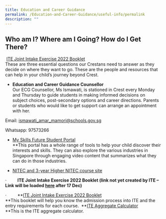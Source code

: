```yaml
---
title: Education and Career Guidance
permalink: /Education-and-Career-Guidance/useful-info/permalink
description: ""
---
```

Who am I? Where am I Going? How do I Get There?
-----------------------------------------------

 [ITE Joint Intake Exercise 2022 Booklet](/files/gce-n-admission-booklet-2022_compressed.pdf)
 <br>These are three essential questions our Crestans need to answer as they decide on where they want to go. These are the people and resources that can help in your child’s journey beyond Crest.  
  

* **Education and Career Guidance Counsellor**  
Our ECG Counsellor, Ms Ismawati, is stationed in Crest every Monday and Thursday to guide students in making informed decisions on subject choices, post-secondary options and career directions. Parents or students who would like to get support can arrange an appointment with her.  
  
Email: [ismawati\_amar\_mamori@schools.gov.sg](mailto:ismawati_amar_mamori@schools.gov.sg)  
  
Whatsapp: 97573266

* [My Skills Future Student Portal](https://www.myskillsfuture.gov.sg/content/student/en/secondary.html)  
**This portal has a whole range of tools to help your child discover their interests and skills. They can also explore the various industries in Singapore through engaging video content that summarizes what they can do in those industries.

* [NITEC and 3-year Higher NITEC course site](https://www.ite.edu.sg/courses/full-time-courses/nitec-and-3-year-higher-nitec)

·         **ITE Joint Intake Exercise 2022 Booklet (link not yet created by ITE – Link will be loaded [here](https://www.ite.edu.sg/admissions/full-time-courses/nitec-and-3-year-higher-nitec/application-for-nitec-and-3-year-higher-nitec) after 17 Dec)**

·         **[ITE Joint Intake Exercise 2022 Booklet](https://www.ite.edu.sg/docs/default-source/admissions-docs/full-time/publications/admission-booklet/gce-n-admission-booklet-2022.pdf)  
**This booklet will help you know the admission process into ITE and the entry requirements for each course.  **[ITE Aggregate Calculator](https://docs.google.com/spreadsheets/d/1UtE1u0O7WcjoFlna5stcYw8kbgbUZ6H3DrghJNiZOwM/edit#gid=0)  
**This is the ITE aggregate calculator.